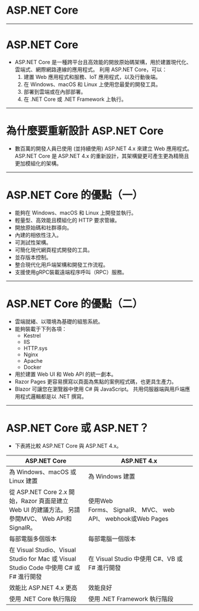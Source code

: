 # ASP.NET Core

-  -  -  -  -

# ASP.NET Core
- ASP.NET Core 是一種跨平台且高效能的開放原始碼架構，用於建置現代化、雲端式、網際網路連線的應用程式。 利用 ASP.NET Core，可以：
  1. 建置 Web 應用程式和服務、IoT 應用程式，以及行動後端。
  2. 在 Windows、macOS 和 Linux 上使用您最愛的開發工具。
  3. 部署到雲端或在內部部署。
  4. 在 .NET Core 或 .NET Framework 上執行。

-  -  -  -  -

# 為什麼要重新設計 ASP.NET Core
- 數百萬的開發人員已使用 (並持續使用) ASP.NET 4.x 來建立 Web 應用程式。ASP.NET Core 是 ASP.NET 4.x 的重新設計，其架構變更可產生更為精簡且更加模組化的架構。

-  -  -  -  -

# ASP.NET Core 的優點（一）
- 能夠在 Windows、macOS 和 Linux 上開發並執行。
- 輕量型、高效能且模組化的 HTTP 要求管線。
- 開放原始碼和社群導向。
- 內建的相依性注入。
- 可測試性架構。
- 可簡化現代網頁程式開發的工具。
- 並存版本控制。
- 整合現代化用戶端架構和開發工作流程。
- 支援使用gRPC裝載遠端程序呼叫（RPC）服務。

-  -  -  -  -

# ASP.NET Core 的優點（二）
- 雲端就緒、以環境為基礎的組態系統。
- 能夠裝載于下列各項：
  - Kestrel
  - IIS
  - HTTP.sys
  - Nginx
  - Apache
  - Docker
- 用於建置 Web UI 和 Web API 的統一劇本。
- Razor Pages 更容易撰寫以頁面為焦點的案例程式碼，也更具生產力。
- Blazor 可讓您在瀏覽器中使用 C# 與 JavaScript。 共用伺服器端與用戶端應用程式邏輯都是以 .NET 撰寫。

-  -  -  -  -

# ASP.NET Core 或 ASP.NET？
- 下表將比較 ASP.NET Core 與 ASP.NET 4.x。
<escape>
    <table>
        <thead>
            <tr><th>ASP.NET Core</th><th>ASP.NET 4.x</th></tr>           
        </thead>
        <tbody>
            <tr><td>為 Windows、macOS 或 Linux 建置</td><td>為 Windows 建置</td></tr><tr><td>從 ASP.NET Core 2.x 開始，Razor 頁面是建立 Web UI 的建議方法。 另請參閱MVC、 Web API和SignalR。</td><td>使用Web Forms、 SignalR、 MVC、 web API、 webhook或Web Pages</td></tr><tr><td>每部電腦多個版本</td><td>每部電腦一個版本</td></tr><tr><td>在 Visual Studio、Visual Studio for Mac 或 Visual Studio Code 中使用 C# 或 F# 進行開發</td><td>在 Visual Studio 中使用 C#、VB 或 F# 進行開發</td></tr><tr><td>效能比 ASP.NET 4.x 更高</td><td>效能良好</td></tr><tr><td>使用 .NET Core 執行階段</td><td>使用 .NET Framework 執行階段</td></tr>
        </tbody>
    </table><!-- .element style="font-size: 0.5em;" -->
</escape>

